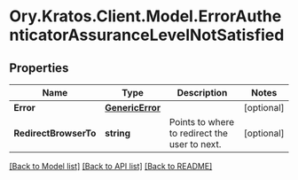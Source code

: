 # Ory.Kratos.Client.Model.ErrorAuthenticatorAssuranceLevelNotSatisfied

## Properties

Name | Type | Description | Notes
------------ | ------------- | ------------- | -------------
**Error** | [**GenericError**](GenericError.md) |  | [optional] 
**RedirectBrowserTo** | **string** | Points to where to redirect the user to next. | [optional] 

[[Back to Model list]](../README.md#documentation-for-models) [[Back to API list]](../README.md#documentation-for-api-endpoints) [[Back to README]](../README.md)

